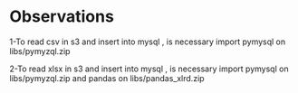 # Observations

1-To read csv in s3 and insert into mysql , is necessary import pymysql on libs/pymyzql.zip

2-To read xlsx in s3 and insert into mysql , is necessary import pymysql on libs/pymyzql.zip and pandas on libs/pandas_xlrd.zip